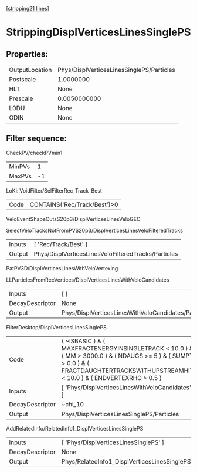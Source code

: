 [[stripping21 lines]](./stripping21-index)

# StrippingDisplVerticesLinesSinglePS

## Properties:

|                |                                           |
|----------------|-------------------------------------------|
| OutputLocation | Phys/DisplVerticesLinesSinglePS/Particles |
| Postscale      | 1.0000000                                 |
| HLT            | None                                      |
| Prescale       | 0.0050000000                              |
| L0DU           | None                                      |
| ODIN           | None                                      |

## Filter sequence:

CheckPV/checkPVmin1

|        |     |
|--------|-----|
| MinPVs | 1   |
| MaxPVs | -1  |

LoKi::VoidFilter/SelFilterRec_Track_Best

|      |                               |
|------|-------------------------------|
| Code | CONTAINS('Rec/Track/Best')\>0 |

VeloEventShapeCutsS20p3/DisplVerticesLinesVeloGEC

SelectVeloTracksNotFromPVS20p3/DisplVerticesLinesVeloFilteredTracks

|        |                                                     |
|--------|-----------------------------------------------------|
| Inputs | [ 'Rec/Track/Best' ]                              |
| Output | Phys/DisplVerticesLinesVeloFilteredTracks/Particles |

PatPV3D/DisplVerticesLinesWithVeloVertexing

LLParticlesFromRecVertices/DisplVerticesLinesWithVeloCandidates

|                 |                                                     |
|-----------------|-----------------------------------------------------|
| Inputs          | [ ]                                               |
| DecayDescriptor | None                                                |
| Output          | Phys/DisplVerticesLinesWithVeloCandidates/Particles |

FilterDesktop/DisplVerticesLinesSinglePS

|                 |                                                                                                                                                                                            |
|-----------------|--------------------------------------------------------------------------------------------------------------------------------------------------------------------------------------------|
| Code            | ( ~ISBASIC ) & ( MAXFRACTENERGYINSINGLETRACK \< 10.0 ) & ( MM \> 3000.0 ) & ( NDAUGS \>= 5 ) & ( SUMPT \> 0.0 ) & ( FRACTDAUGHTERTRACKSWITHUPSTREAMHIT \< 10.0 ) & ( ENDVERTEXRHO \> 0.5 ) |
| Inputs          | [ 'Phys/DisplVerticesLinesWithVeloCandidates' ]                                                                                                                                          |
| DecayDescriptor | ~chi_10                                                                                                                                                                                    |
| Output          | Phys/DisplVerticesLinesSinglePS/Particles                                                                                                                                                  |

AddRelatedInfo/RelatedInfo1_DisplVerticesLinesSinglePS

|                 |                                                        |
|-----------------|--------------------------------------------------------|
| Inputs          | [ 'Phys/DisplVerticesLinesSinglePS' ]                |
| DecayDescriptor | None                                                   |
| Output          | Phys/RelatedInfo1_DisplVerticesLinesSinglePS/Particles |
